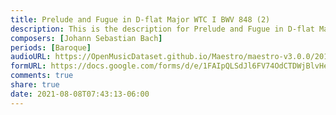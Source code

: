 ```yaml
---
title: Prelude and Fugue in D-flat Major WTC I BWV 848 (2)
description: This is the description for Prelude and Fugue in D-flat Major WTC I BWV 848 by Johann Sebastian Bach
composers: [Johann Sebastian Bach]
periods: [Baroque]
audioURL: https://OpenMusicDataset.github.io/Maestro/maestro-v3.0.0/2017/MIDI-Unprocessed_049_PIANO049_MID--AUDIO-split_07-06-17_Piano-e_2-06_wav--1.midi
formURL: https://docs.google.com/forms/d/e/1FAIpQLSdJl6FV74OdCTDWjBlvHer4FmIDbzMNS9qNAieLMYtoV1Jq-Q/viewform
comments: true
share: true
date: 2021-08-08T07:43:13-06:00
---
```

